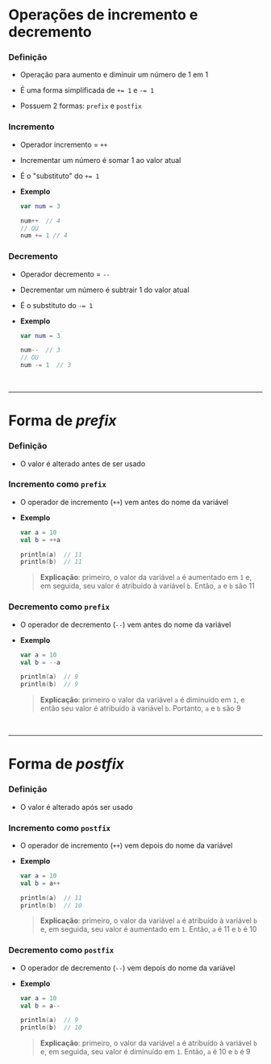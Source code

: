 # Operações de incremento e decremento

### Definição

* Operação para aumento e diminuir um número de 1 em 1

* É uma forma simplificada de `+= 1` e `-= 1`

* Possuem 2 formas: `prefix` e `postfix`

### Incremento

* Operador incremento = `++`

* Incrementar um número é somar 1 ao valor atual

* É o "substituto" do `+= 1`

* **Exemplo**

  ```kotlin
  var num = 3

  num++  // 4
  // OU
  num += 1 // 4
  ```

### Decremento

* Operador decremento = `--`

* Decrementar um número é subtrair 1 do valor atual

* É o substituto do `-= 1`

* **Exemplo**

  ```kotlin
  var num = 3

  num--  // 3
  // OU
  num -= 1  // 3
  ```

<br>

---

# Forma de *prefix*

### Definição

* O valor é alterado antes de ser usado

### Incremento como `prefix`

* O operador de incremento (`++`) vem antes do nome da variável

* **Exemplo**

  ```kotlin
  var a = 10
  val b = ++a

  println(a)  // 11
  println(b)  // 11
  ```

  > **Explicação**: primeiro, o valor da variável `a` é aumentado em `1` e, em seguida, seu valor é atribuído à variável `b`. Então, `a` e `b` são 11

### Decremento como `prefix`

* O operador de decremento (`--`) vem antes do nome da variável

* **Exemplo**

  ```kotlin
  var a = 10
  val b = --a

  println(a)  // 9
  println(b)  // 9
  ```

  > **Explicação**: primeiro o valor da variável `a` é diminuído em `1`, e então seu valor é atribuído à variável `b`. Portanto, `a` e `b` são 9

<br>

---

# Forma de *postfix*

### Definição

* O valor é alterado após ser usado

### Incremento como `postfix`

* O operador de incremento (`++`) vem depois do nome da variável

* **Exemplo**

  ```kotlin
  var a = 10
  val b = a++

  println(a)  // 11
  println(b)  // 10
  ```

  > **Explicação**: primeiro, o valor da variável `a` é atribuído à variável `b` e, em seguida, seu valor é aumentado em `1`. Então, `a` é 11 e `b` é 10

### Decremento como `postfix`

* O operador de decremento (`--`) vem depois do nome da variável

* **Exemplo**

  ```kotlin
  var a = 10
  val b = a--

  println(a)  // 9
  println(b)  // 10
  ```

  > **Explicação**: primeiro, o valor da variável `a` é atribuído à variável `b` e, em seguida, seu valor é diminuído em `1`. Então, `a` é 10 e `b` é 9